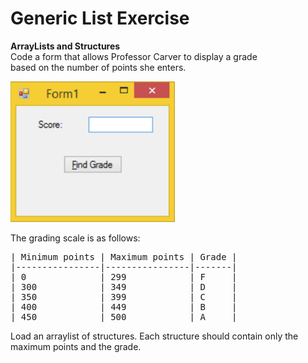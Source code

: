 # Generic List Exercise  
**ArrayLists and Structures**  
Code a form that allows Professor Carver to display a grade  
based on the number of points she enters.  

![alt text](https://raw.githubusercontent.com/nbcc-wmad/2-generic-list-exercise-JT-Stevens/master/WireFrame.PNG)

The grading scale is as follows:  
<pre>
| Minimum points | Maximum points | Grade |
|----------------|----------------|-------|
| 0              | 299            | F     |
| 300            | 349            | D     |
| 350            | 399            | C     |
| 400            | 449            | B     |
| 450            | 500            | A     |
</pre>
Load an arraylist of structures. Each structure should contain only the maximum points and the grade.